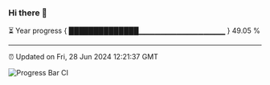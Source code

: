 ### Hi there 👋

⏳ Year progress { ██████████████▁▁▁▁▁▁▁▁▁▁▁▁▁▁▁▁ } 49.05 %

---

⏰ Updated on Fri, 28 Jun 2024 12:21:37 GMT

![Progress Bar CI](https://github.com/liununu/liununu/workflows/Progress%20Bar%20CI/badge.svg)
